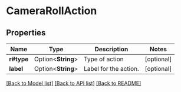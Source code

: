 # CameraRollAction

## Properties

Name | Type | Description | Notes
------------ | ------------- | ------------- | -------------
**r#type** | Option<**String**> | Type of action | [optional]
**label** | Option<**String**> | Label for the action. | [optional]

[[Back to Model list]](../README.md#documentation-for-models) [[Back to API list]](../README.md#documentation-for-api-endpoints) [[Back to README]](../README.md)


